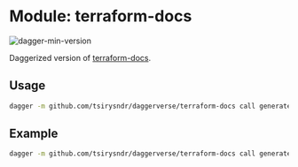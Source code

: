 # Module: terraform-docs

![dagger-min-version](https://img.shields.io/badge/dagger%20version-v0.9.3-yellow)

Daggerized version of [terraform-docs](https://terraform-docs.io/).

## Usage

```sh
dagger -m github.com/tsirysndr/daggerverse/terraform-docs call generate --src <source>
```

## Example

```sh
dagger -m github.com/tsirysndr/daggerverse/terraform-docs call generate --src .
```
